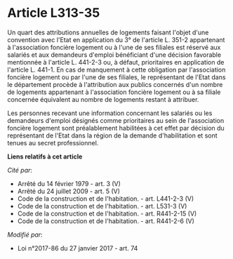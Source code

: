 # Article L313-35

Un quart des attributions annuelles de logements faisant l'objet d'une convention avec l'Etat en application du 3° de
l'article L. 351-2 appartenant à l'association foncière logement ou à l'une de ses filiales est réservé aux salariés et aux
demandeurs d'emploi bénéficiant d'une décision favorable mentionnée à l'article L. 441-2-3 ou, à défaut, prioritaires en
application de l'article L. 441-1. En cas de manquement à cette obligation par l'association foncière logement ou par l'une
de ses filiales, le représentant de l'Etat dans le département procède à l'attribution aux publics concernés d'un nombre de
logements appartenant à l'association foncière logement ou à sa filiale concernée équivalent au nombre de logements restant à
attribuer.

Les personnes recevant une information concernant les salariés ou les demandeurs d'emploi désignés comme prioritaires au sein
de l'association foncière logement sont préalablement habilitées à cet effet par décision du représentant de l'Etat dans la
région de la demande d'habilitation et sont tenues au secret professionnel.

**Liens relatifs à cet article**

_Cité par_:

  - Arrêté du 14 février 1979 - art. 3 (V)
  - Arrêté du 24 juillet 2009 - art. 5 (V)
  - Code de la construction et de l'habitation. - art. L441-2-3 (V)
  - Code de la construction et de l'habitation. - art. L531-3 (V)
  - Code de la construction et de l'habitation. - art. R441-2-15 (V)
  - Code de la construction et de l'habitation. - art. R441-2-6 (V)

_Modifié par_:

  - Loi n°2017-86 du 27 janvier 2017 - art. 74
